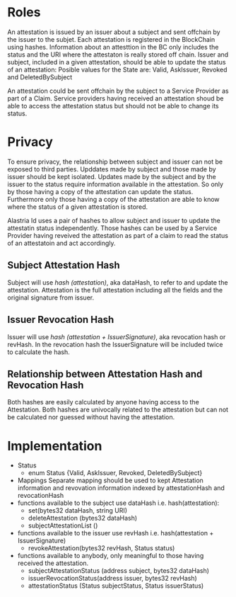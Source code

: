 # Roles
An attestation is issued by an issuer about a subject and sent offchain by the issuer to the subjet. Each attestation is registered in the BlockChain using hashes.
Information about an attesttion in the BC only includes the status and the URI where the attestaton is really stored off chain.
Issuer and subject, included in a given attestation, should be able to update the status of an attestation:
Posible values for the State are: Valid, AskIssuer, Revoked and DeletedBySubject

An attestation could be sent offchain by the subject to a Service Provider as part of a Claim. Service providers having received an attestation shoud be able to access the attestation status but should not be able to change its status.

# Privacy
To ensure privacy, the relationship between subject and issuer can not be exposed to third parties. Upddates made by subject and those made by issuer should be kept isolated. Updates made by the subject and by the issuer to the status require information available in the attestation. So only by those having a copy of the attestation can update the status. Furthermore only those having a copy of the attestation are able to know where the status of a given attestation is stored.

Alastria Id uses a pair of hashes to allow subject and issuer to update the attestatin status independently. Those hashes can be used by a Service Provider having reveived the attestation as part of a claim to read the status of an attestatoin and act accordingly. 
 
## Subject Attestation Hash
Subject will use *hash (attestation)*, aka dataHash, to refer to and update the attestation. Attestation is the full attestation including all the fields and the original signature from issuer.

## Issuer Revocation Hash
Issuer will use *hash (attestation + IssuerSignature)*, aka revocation hash or revHash.
In the revocation hash the IssuerSignature will be included twice to calculate the hash.

## Relationship between Attestation Hash and Revocation Hash 
Both hashes are easily calculated by anyone having access to the Attestation. Both hashes are univocally related to the attestation but can not be calculated nor guessed without having the attestation.

# Implementation
* Status
  * enum Status {Valid, AskIssuer, Revoked, DeletedBySubject}
* Mappings
  Separate mapping should be used to kept Attestation information and revovation information indexed by attestationHash and revocationHash
* functions available to the subject use dataHash i.e. hash(attestation):
  * set(bytes32 dataHash, string URI)
  * deleteAttestation (bytes32 dataHash)
  * subjectAttestationList ()
* functions available to the issuer use revHash i.e. hash(attestation + IssuerSignature)
  * revokeAttestation(bytes32 revHash, Status status)
* functions available to anybody, only meaningful to those having received the attestation.
  * subjectAttestationStatus (address subject, bytes32 dataHash) 
  * issuerRevocationStatus(address issuer, bytes32 revHash) 
  * attestationStatus (Status subjectStatus, Status issuerStatus)